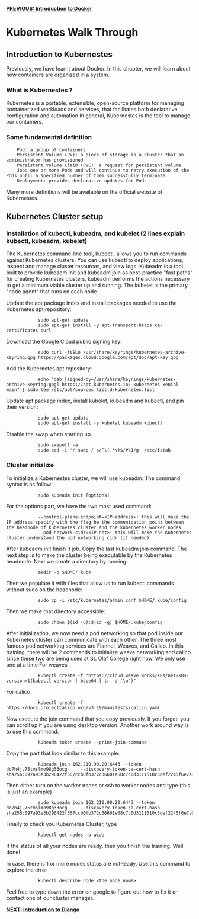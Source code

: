 [**PREVIOUS: Introduction to Docker**](08_Docker.md) 

# Kubernetes Walk Through
## Introduction to Kubernestes
Previously, we have learnt about Docker. In this chapter, we will learn about how containers are organized in a system.
### What is Kubernestes ?
Kubernetes is a portable, extensible, open-source platform for managing containerized workloads and services, that facilitates both declarative configuration and automation
In general, Kubernestes is the tool to manage our containers.
### Some fundamental definition
        Pod: a group of containers
        Persistent Volume (PV): a piece of storage in a cluster that an administrator has provisioned
        Persistent Volume Claim (PVC): a request for persistent volume 
        Job: one or more Pods and will continue to retry execution of the Pods until a specified number of them successfully terminate.
        Deployment: provides declarative updates for Pods
Many more definitions will be available on the official website of Kubernestes.

## Kubernetes Cluster setup
### Installation of kubectl, kubeadm, and kubelet (2 lines explain kubectl, kubeadm, kubelet)
The Kubernetes command-line tool, kubectl, allows you to run commands against Kubernetes clusters. You can use kubectl to deploy applications, inspect and manage cluster resources, and view logs. Kubeadm is a tool built to provide kubeadm init and kubeadm join as best-practice "fast paths" for creating Kubernetes clusters. kubeadm performs the actions necessary to get a minimum viable cluster up and running. The kubelet is the primary "node agent" that runs on each node.

Update the apt package index and install packages needed to use the Kubernetes apt repository:

                sudo apt-get update
                sudo apt-get install -y apt-transport-https ca-certificates curl
Download the Google Cloud public signing key:

                sudo curl -fsSLo /usr/share/keyrings/kubernetes-archive-keyring.gpg https://packages.cloud.google.com/apt/doc/apt-key.gpg
Add the Kubernetes apt repository:

                echo "deb [signed-by=/usr/share/keyrings/kubernetes-archive-keyring.gpg] https://apt.kubernetes.io/ kubernetes-xenial main" | sudo tee /etc/apt/sources.list.d/kubernetes.list
Update apt package index, install kubelet, kubeadm and kubectl, and pin their version:

                sudo apt-get update
                sudo apt-get install -y kubelet kubeadm kubectl

Disable the swap when starting up

                sudo swapoff -a
                sudo sed -i '/ swap / s/^\(.*\)$/#\1/g' /etc/fstab
### Cluster initialize
To initialize a Kubernestes cluster, we will use kubeadm. The command syntax is as follow:

                sudo kubeadm init [options]
For the options part, we have the two most used command:

                --control-plane-endpoint=<IP-address>: this will make the IP address specify with the flag be the communication point between the headnode of kubernetes cluster and the kubernetes worker nodes
                --pod-network-cidr=<IP-net>: this will make the Kubernetes cluster understand the pod networking cidr (if needed)

After kubeadm init finish it job. Copy the last kubeadm join command.
The next step is to make the cluster being executable by the Kubernetes headnode.
Next we create a directory by running:

                mkdir -p $HOME/.kube
Then we populate it with files that allow us to run kubectl commands without sudo on the headnode:

                sudo cp -i /etc/kubernetes/admin.conf $HOME/.kube/config
Then we make that directory accessible:

                sudo chown $(id -u):$(id -g) $HOME/.kube/config
After initialization, we now need a pod networking so that pod inside our Kubernetes cluster can communicate with each other. The three most famous pod networking services are Flannel, Weaves, and Calico. In this training, there will be 2 commands to initialize weave networking and calico since these two are being used at St. Olaf College right now. We only use one at a time 
For weaves

                kubectl create -f "https://cloud.weave.works/k8s/net?k8s-version=$(kubectl version | base64 | tr -d '\n')"

For calico

                kubectl create -f https://docs.projectcalico.org/v3.19/manifests/calico.yaml

Now execute the join command that you copy previously. If you forget, you can scroll up if you are using desktop version. Another work around way is to use this command:

                kubeadm token create --print-join-command
Copy the part that look similar to this example:

                kubeadm join 162.210.90.20:6443 --token dc7h4j.75tmslmo98g33ocg     --discovery-token-ca-cert-hash sha256:097a93e3b296422f567ccb0fb372c36601e68c7c0d3111510c5def2245f6e7a9

Then either turn on the worker nodes or ssh to worker nodes and type (this is just an example)

                sudo kubeadm join 162.210.90.20:6443 --token dc7h4j.75tmslmo98g33ocg     --discovery-token-ca-cert-hash sha256:097a93e3b296422f567ccb0fb372c36601e68c7c0d3111510c5def2245f6e7a9

Finally to check you Kubernetes Cluster, type

                kubectl get nodes -o wide
If the status of all your nodes are ready, then you finish the training. Well done!

In case, there is 1 or more nodes status are notReady. Use this command to explore the error

                kubectl describe node <the node name>

Feel free to type down the error on google to figure out how to fix it or contact one of our cluster manager.

[**NEXT: Introduction to Django**](10_web-server.md)
